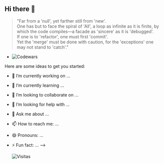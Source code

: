 ## Hi there 👋


> "Far from a 'null', yet farther still from 'new'.  
> One has but to face the spiral of 'All', a loop as infinite as it is finite, by which the code compiles—a facade as 'sincere' as it is 'debugged'.  
> If one is to 'refactor', one must first 'commit'.  
> Yet the 'merge' must be done with caution, for the 'exceptions' one may not stand to 'catch'."

- ![Codewars](https://github.r2v.ch/codewars?user=Salika155&stroke=%23BB432C)

Here are some ideas to get you started:

- 🔭 I’m currently working on ...
- 🌱 I’m currently learning ...
- 👯 I’m looking to collaborate on ...
- 🤔 I’m looking for help with ...
- 💬 Ask me about ...
- 📫 How to reach me: ...
- 😄 Pronouns: ...
- ⚡ Fun fact: ...
-->

  ![Visitas](https://visitor-badge.laobi.icu/badge?page_id=salika155.salika155)
  

